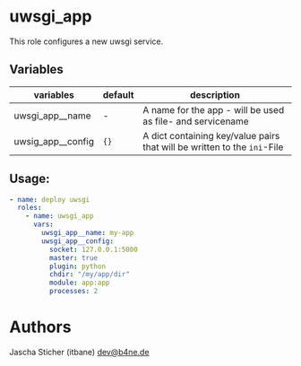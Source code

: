 # uwsgi_app

This role configures a new uwsgi service.

## Variables

| variables | default | description |
| --------- | ------- | ----------- |
| uwsgi_app__name | - | A name for the app - will be used as file- and servicename |
| uwsig_app__config | `{}` | A dict containing key/value pairs that will be written to the `ini`-File | 

## Usage:

~~~yaml
- name: deploy uwsgi
  roles:
    - name: uwsgi_app
      vars:
        uwsgi_app__name: my-app
        uwsgi_app__config:
          socket: 127.0.0.1:5000
          master: true
          plugin: python
          chdir: "/my/app/dir"
          module: app:app
          processes: 2
~~~

# Authors

Jascha Sticher (itbane) <dev@b4ne.de>
